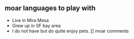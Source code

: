 ## moar languages to play with

- Live in Mira Mesa
- Grew up in SF bay area
- I do not have but do quite enjoy pets.
[] moar comments
